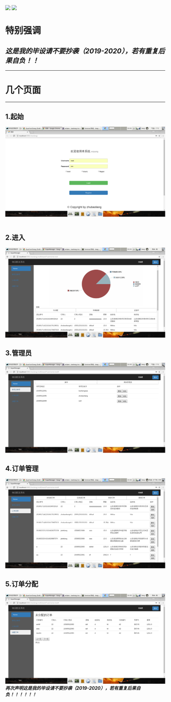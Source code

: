 [![](https://img.shields.io/badge/version-v1.0.beta.1.0-blue.svg)]()  [![](https://img.shields.io/badge/maven-min5.0-red.svg)]()

特别强调
=======
***这是我的毕设请不要抄袭（2019-2020），若有重复后果自负！！***
---------
--------
# 几个页面
--------
## 1.起始
![起始](https://github.com/GuanYunChang/Goods_/blob/master/gitpic/1.png) 
## 2.进入
![进入](https://github.com/GuanYunChang/Goods_/blob/master/gitpic/2.png)
## 3.管理员
![管理员](https://github.com/GuanYunChang/Goods_/blob/master/gitpic/3.png)
## 4.订单管理
![订单管理](https://github.com/GuanYunChang/Goods_/blob/master/gitpic/4.png)
## 5.订单分配
![订单分配](https://github.com/GuanYunChang/Goods_/blob/master/gitpic/5.png)
***再次声明这是我的毕设请不要抄袭（2019-2020），若有重复后果自负！！！！！！***

